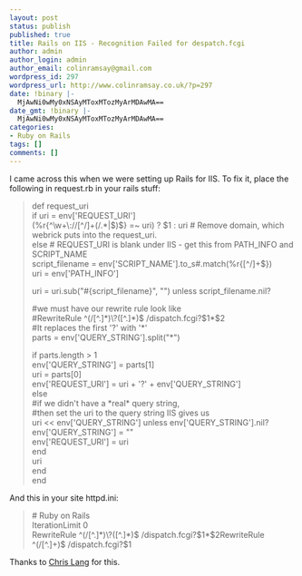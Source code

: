 ```yaml
---
layout: post
status: publish
published: true
title: Rails on IIS - Recognition Failed for despatch.fcgi
author: admin
author_login: admin
author_email: colinramsay@gmail.com
wordpress_id: 297
wordpress_url: http://www.colinramsay.co.uk/?p=297
date: !binary |-
  MjAwNi0wMy0xNSAyMToxMTozMyArMDAwMA==
date_gmt: !binary |-
  MjAwNi0wMy0xNSAyMToxMTozMyArMDAwMA==
categories:
- Ruby on Rails
tags: []
comments: []
---
```

<p>I came across this when we were setting up Rails for IIS. To fix it, place the following in request.rb in your rails stuff:</p>
<blockquote><p>def request_uri<br />
  if uri = env['REQUEST_URI']<br />
    (%r{^\w+\://[^/]+(/.*|$)$} =~ uri) ? $1 : uri # Remove domain, which webrick puts into the request_uri.<br />
  else # REQUEST_URI is blank under IIS - get this from PATH_INFO and SCRIPT_NAME<br />
    script_filename = env['SCRIPT_NAME'].to_s#.match(%r{[^/]+$})<br />
    uri = env['PATH_INFO']</p>
<p>    uri = uri.sub("#{script_filename}", "") unless script_filename.nil?</p>
<p>    #we must have our rewrite rule look like<br />
    #RewriteRule ^(/[^.]*)\?([^.]*)$ /dispatch.fcgi?$1*$2<br />
    #It replaces the first '?' with '*'<br />
    parts = env['QUERY_STRING'].split("*")</p>
<p>    if parts.length > 1<br />
      env['QUERY_STRING'] = parts[1]<br />
      uri = parts[0]<br />
      env['REQUEST_URI'] = uri + '?' + env['QUERY_STRING']<br />
    else<br />
      #if we didn't have a *real* query string,<br />
      #then set the uri to the query string IIS gives us<br />
      uri << env['QUERY_STRING'] unless env['QUERY_STRING'].nil?<br />
      env['QUERY_STRING'] = ""<br />
      env['REQUEST_URI'] = uri<br />
    end<br />
    uri<br />
  end<br />
end </p></blockquote>
<p>And this in your site httpd.ini:</p>
<blockquote><p># Ruby on Rails<br />
IterationLimit 0<br />
RewriteRule ^(/[^.]*)\?([^.]*)$ /dispatch.fcgi?$1*$2RewriteRule ^(/[^.]+)$ /dispatch.fcgi?$1</p></blockquote>
<p>Thanks to <a href="http://www.pod2mob.com/">Chris Lang</a> for this.</p>
